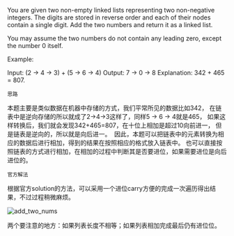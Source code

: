 You are given two non-empty linked lists representing two non-negative integers. The digits are stored in reverse order and each of their nodes contain a single digit. Add the two numbers and return it as a linked list.

You may assume the two numbers do not contain any leading zero, except the number 0 itself.

Example:

Input: (2 -> 4 -> 3) + (5 -> 6 -> 4)
Output: 7 -> 0 -> 8
Explanation: 342 + 465 = 807.








`思路`

本题主要是类似数据在机器中存储的方式，我们平常所见的数据比如342，
在链表中是逆向存储的所以就成了2->4->3这样了，同样5 -> 6 -> 4就是465，
如果这样转换后，我们就会发现342+465=807，在十位上相加是超过10向前进一，
但是链表是逆向的，所以就是向后进一。 
因此，本题可以把链表中的元素转换为相应的数据后进行相加，得到的结果在按照相应的格式放入链表中。
也可以直接按照链表的方式进行相加，在相加的过程中判断其是否要进位，如果需要进位是向后进位的。


`官方解法`

根据官方solution的方法，可以采用一个进位carry方便的完成一次遍历得出结果，不过过程稍微麻烦。

![add_two_nums](https://github.com/hanlaoshi/leetcode-DailyProblem/blob/master/img-storage/add_two_nums.png?raw=true)

两个要注意的地方：如果列表长度不相等；如果列表相加完成最后仍有进位位。

